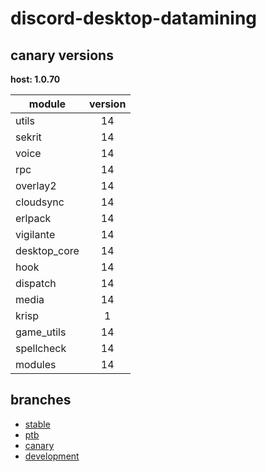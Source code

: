 # discord-desktop-datamining

## canary versions

**host: 1.0.70**

| module | version |
| ------ | :-----: |
| utils | 14 |
| sekrit | 14 |
| voice | 14 |
| rpc | 14 |
| overlay2 | 14 |
| cloudsync | 14 |
| erlpack | 14 |
| vigilante | 14 |
| desktop_core | 14 |
| hook | 14 |
| dispatch | 14 |
| media | 14 |
| krisp | 1 |
| game_utils | 14 |
| spellcheck | 14 |
| modules | 14 |

## branches

- [stable](https://github.com/OpenAsar/discord-desktop-datamining/tree/stable)
- [ptb](https://github.com/OpenAsar/discord-desktop-datamining/tree/ptb)
- [canary](https://github.com/OpenAsar/discord-desktop-datamining/tree/canary)
- [development](https://github.com/OpenAsar/discord-desktop-datamining/tree/development)
